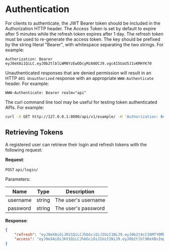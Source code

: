 # Authentication
For clients to authenticate, the JWT Bearer token should be included in the Authorization HTTP header. The Access Token is set by default to expire after 5 minutes while the refresh token expires after 1 day. The refresh token must be used to re-generate the access token. The key should be prefixed by the string literal "Bearer", with whitespace separating the two strings. For example:

```
Authorization: Bearer eyJ0eXAi1QiLC.eyJ0b2tlblLWM0YzEwODcyMzA0OCJ9.vgc415UaU5J1vKMHYK70
```

Unauthenticated responses that are denied permission will result in an HTTP `401 Unauthorized` response with an appropriate `WWW-Authenticate` header. For example:

```
WWW-Authenticate: Bearer realm="api"
```

The curl command line tool may be useful for testing token authenticated APIs. For example:

```bash
curl -X GET http://127.0.0.1:8000/api/v1/example/ -H 'Authorization: Bearer eyJ0eXAi1QiLC.eyJ0b2tlblLWM0YzEwODcyMzA0OCJ9.vgc415UaU5J1vKMHYK70'
```

## Retrieving Tokens
A registered user can retrieve their login and refresh tokens with the following request:

**Request**:

`POST` `api/login/`

Parameters:

Name | Type | Description
---|---|---
username | string | The user's username
password | string | The user's password

**Response**:
```json
{
    "refresh": "eyJ0eXAiOiJKV1QiLCJhbGciOiJIUzI1NiJ9.eyJ0b2t4cCI6MTY0MDAzMTkyNywiaWF0IjoxNjM5OTQ1NTI3LCJqdGkiOiIwNDc1YmZhMmMzYTY0ZmRlODEwM2FhZDYyM2JhOTZTRiZWItYmEwZS0xOTY4OGNiMjg0MGUifQ.kxlgeqdZ_hzFnOMGXBetGvr81uNTvzBBbvJ8-D-YKbY",
    "access": "eyJ0eXAiOiJKV1QiLCJhbGciOiJIUzI1NiJ9.eyJ0b2tlbl90eXBsImp0aSI6ImNkMzBhMTA4Y2IzNTQ1ZjE4ZDAzYjc2YWMwMjQ2MDE5IiwidXNlcl9pZCI6ImJkMzIxZmE5LTZkNjYtNGJlYi1iYTBlLTE5Njg4Y2IyODQwZSJ9.vMAFjfOefWRdFvZ6TKP6eHsCXHg"
}
```
